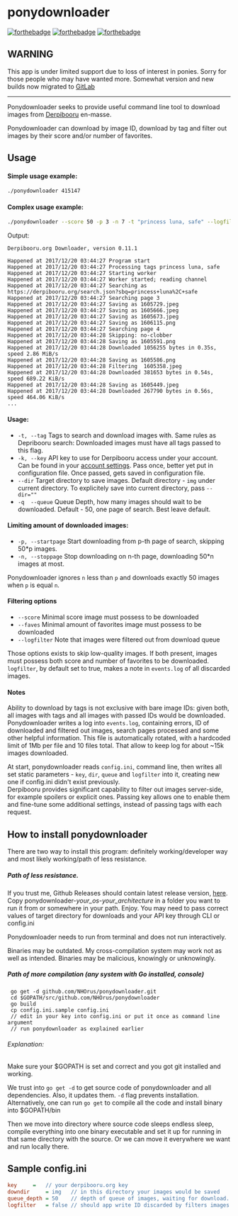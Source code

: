 ponydownloader
==============

[![forthebadge](http://forthebadge.com/images/badges/fuck-it-ship-it.svg)](http://forthebadge.com) [![forthebadge](http://forthebadge.com/images/badges/oooo-kill-em.svg)](http://forthebadge.com) [![forthebadge](http://forthebadge.com/images/badges/uses-badges.svg)](http://forthebadge.com)

WARNING
-------

This app is under limited support due to loss of interest in ponies. Sorry for those people who may have wanted more. Somewhat version and new builds now migrated to [GitLab](https://gitlab.com/NHOrus/ponydownloader)

---

Ponydownloader seeks to provide useful command line tool to download images from [Derpibooru](https://derpibooru.org) en-masse.

Ponydownloader can download by image ID, download by tag and filter out images by their score and/or number of favorites.

Usage
-----


#### Simple usage example:
```bash
./ponydownloader 415147
```

#### Complex usage example:
```bash
./ponydownloader --score 50 -p 3 -n 7 -t "princess luna, safe" --logfilter
```

Output: 

```
Derpibooru.org Downloader, version 0.11.1

Happened at 2017/12/20 03:44:27 Program start
Happened at 2017/12/20 03:44:27 Processing tags princess luna, safe
Happened at 2017/12/20 03:44:27 Starting worker
Happened at 2017/12/20 03:44:27 Worker started; reading channel
Happened at 2017/12/20 03:44:27 Searching as https://derpibooru.org/search.json?sbq=princess+luna%2C+safe
Happened at 2017/12/20 03:44:27 Searching page 3
Happened at 2017/12/20 03:44:27 Saving as 1605729.jpeg
Happened at 2017/12/20 03:44:27 Saving as 1605666.jpeg
Happened at 2017/12/20 03:44:27 Saving as 1605673.jpeg
Happened at 2017/12/20 03:44:27 Saving as 1606115.png
Happened at 2017/12/20 03:44:27 Searching page 4
Happened at 2017/12/20 03:44:28 Skipping: no-clobber
Happened at 2017/12/20 03:44:28 Saving as 1605591.png
Happened at 2017/12/20 03:44:28 Downloaded 1056255 bytes in 0.35s, speed 2.86 MiB/s
Happened at 2017/12/20 03:44:28 Saving as 1605586.png
Happened at 2017/12/20 03:44:28 Filtering  1605358.jpeg
Happened at 2017/12/20 03:44:28 Downloaded 381653 bytes in 0.54s, speed 689.22 KiB/s
Happened at 2017/12/20 03:44:28 Saving as 1605449.jpeg
Happened at 2017/12/20 03:44:28 Downloaded 267790 bytes in 0.56s, speed 464.06 KiB/s
...
```
#### Usage:

 - `-t,	--tag`		Tags to search and download images with. Same rules as Depribooru search: Downloaded images must have all tags passed to this flag.
 - `-k,	--key`		API key to use for Derpibooru access under your account. Can be found in your [account settings](https://derpibooru.org/users/edit). Pass once, better yet put in configuration file. Once passed, gets saved in configuration file.
 - `--dir`			Target directory to save images. Default directory - `img` under current directory. To explicitely save into current directory, pass `--dir=""`
 - `-q	--queue`	Queue Depth, how many images should wait to be downloaded. Default - 50, one page of search. Best leave default.  

#### Limiting amount of downloaded images:
 - `-p, --startpage`	Start downloading from p-th page of search, skipping 50*p images.
 - `-n, --stoppage`	Stop downloading on n-th page, downloading 50*n images at most.

Ponydownloader ignores `n` less than `p` and downloads exactly 50 images when `p` is equal `n`.

#### Filtering options

 - `--score` 		Minimal score image must possess to be downloaded
 - `--faves`		Minimal amount of favorites image must possess to be downloaded
 - `--logfilter`	Note that images were filtered out from download queue

Those options exists to skip low-quality images. If both present, images must possess both score and number of favorites to be downloaded. `logfilter`, by default set to true, makes a note in `events.log` of all discarded images.

#### Notes

Ability to download by tags is not exclusive with bare image IDs: given both, all images with tags and all images with passed IDs would be downloaded.  
Ponydownloader writes a log into `events.log`, containing errors, ID of downloaded and filtered out images, search pages processed and some other helpful information. This file is automatically rotated, with a hardcoded limit of 1Mb per file and 10 files total. That allow to keep log for about ~15k images downloaded.

At start, ponydownloader reads `config.ini`, command line, then writes all set static parameters - `key`, `dir`, `queue` and `logfilter` into it, creating new one if config.ini didn't exist previously.  
Derpibooru provides significant capability to filter out images server-side, for example spoilers or explicit ones. Passing key allows one to enable them and fine-tune some additional settings, instead of passing tags with each request.

## How to install ponydownloader

There are two way to install this program: definitely working/developer way and most likely working/path of less resistance.

##### Path of less resistance.

If you trust me, Github Releases should contain latest release version, [here](https://github.com/NHOrus/ponydownloader/releases). Copy ponydownloader-*your_os*-*your_architecture* in a folder you want to run it from or somewhere in your path. Enjoy. You may need to pass correct values of target directory for downloads and your API key through CLI or config.ini

Ponydownloader needs to run from terminal and does not run interactively.

Binaries may be outdated. My cross-compilation system may work not as well as intended. Binaries may be malicious, knowingly or unknowingly.

##### Path of more compilation (any system with Go installed, console)

```
 go get -d github.com/NHOrus/ponydownloader.git
 cd $GOPATH/src/github.com/NHOrus/ponydownloader
 go build
 cp config.ini.sample config.ini
 // edit in your key into config.ini or put it once as command line argument
 // run ponydownloader as explained earlier
```

###### Explanation:

Make sure your $GOPATH is set and correct and you got git installed and working.

We trust into `go get -d` to get source code of ponydownloader and all dependencies. Also, it updates them. `-d` flag  prevents installation. Alternatively, one can run `go get` to compile all the code and install binary into $GOPATH/bin

Then we move into directory where source code sleeps endless sleep, compile everything into one binary executable and set it up for running in that same directory with the source. Or we can move it everywhere we want and run locally there.

Sample config.ini
----------

```config.ini
key		=	// your derpibooru.org key
downdir		= img	// in this directory your images would be saved
queue_depth	= 50	// depth of queue of images, waiting for download. Default value - one search page
logfilter	= false	// should app write ID discarded by filters images in log
```
